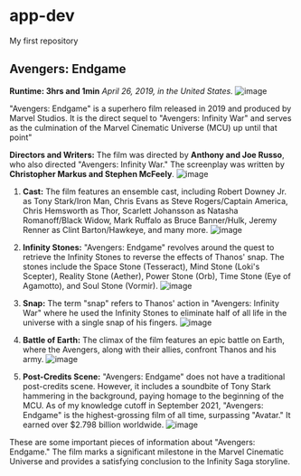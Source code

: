# app-dev
My first repository
## Avengers: Endgame
**Runtime: 3hrs and 1min**
*April 26, 2019, in the United States.*
![image](https://github.com/Estrada03/app-dev/assets/134744904/73c89dee-0c1b-466c-8a5b-1c625d5d4563)

"Avengers: Endgame" is a superhero film released in 2019 and produced by Marvel Studios. It is the direct sequel to "Avengers: Infinity War" and serves as the culmination of the Marvel Cinematic Universe (MCU) up until that point"

**Directors and Writers:** The film was directed by **Anthony and Joe Russo**, who also directed "Avengers: Infinity War." The screenplay was written by **Christopher Markus and Stephen McFeely**.
![image](https://github.com/Estrada03/app-dev/assets/134744904/c30a48ff-36a7-4cc2-9acf-16e24ac9bdb8)

1. **Cast:** The film features an ensemble cast, including Robert Downey Jr. as Tony Stark/Iron Man, Chris Evans as Steve Rogers/Captain America, Chris Hemsworth as Thor, Scarlett Johansson as Natasha Romanoff/Black Widow, Mark Ruffalo as Bruce Banner/Hulk, Jeremy Renner as Clint Barton/Hawkeye, and many more.
![image](https://github.com/Estrada03/app-dev/assets/134744904/d4caacc2-dfbe-468a-9492-108b515bbada)

2. **Infinity Stones:** "Avengers: Endgame" revolves around the quest to retrieve the Infinity Stones to reverse the effects of Thanos' snap. The stones include the Space Stone (Tesseract), Mind Stone (Loki's Scepter), Reality Stone (Aether), Power Stone (Orb), Time Stone (Eye of Agamotto), and Soul Stone (Vormir).
![image](https://github.com/Estrada03/app-dev/assets/134744904/1f902331-e7d5-41af-8f7d-6fae4630ee90)

3. **Snap:** The term "snap" refers to Thanos' action in "Avengers: Infinity War" where he used the Infinity Stones to eliminate half of all life in the universe with a single snap of his fingers. 
![image](https://github.com/Estrada03/app-dev/assets/134744904/ec824105-7c99-4dcc-aad0-ac9a69f57dc5)

4. **Battle of Earth:** The climax of the film features an epic battle on Earth, where the Avengers, along with their allies, confront Thanos and his army.
![image](https://github.com/Estrada03/app-dev/assets/134744904/070baf37-012e-4fc0-8076-dfc6954c2bc3)

5. **Post-Credits Scene:** "Avengers: Endgame" does not have a traditional post-credits scene. However, it includes a soundbite of Tony Stark hammering in the background, paying homage to the beginning of the MCU. As of my knowledge cutoff in September 2021, "Avengers: Endgame" is the highest-grossing film of all time, surpassing "Avatar." It earned over $2.798 billion worldwide. 
![image](https://github.com/Estrada03/app-dev/assets/134744904/7b4efe91-8471-4054-b2a5-e2e5e372330c)

These are some important pieces of information about "Avengers: Endgame." The film marks a significant milestone in the Marvel Cinematic Universe and provides a satisfying conclusion to the Infinity Saga storyline.
